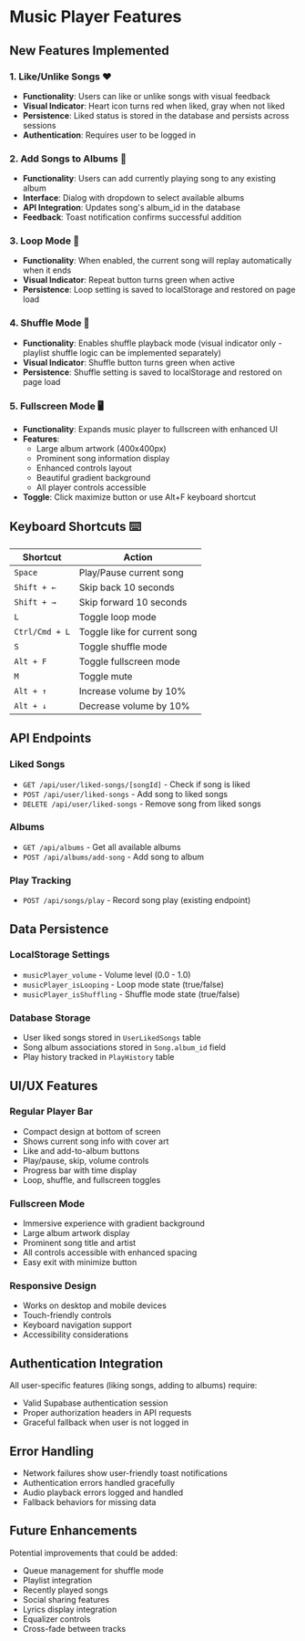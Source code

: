 # Music Player Features

## New Features Implemented

### 1. Like/Unlike Songs ❤️
- **Functionality**: Users can like or unlike songs with visual feedback
- **Visual Indicator**: Heart icon turns red when liked, gray when not liked
- **Persistence**: Liked status is stored in the database and persists across sessions
- **Authentication**: Requires user to be logged in

### 2. Add Songs to Albums 📁
- **Functionality**: Users can add currently playing song to any existing album
- **Interface**: Dialog with dropdown to select available albums
- **API Integration**: Updates song's album_id in the database
- **Feedback**: Toast notification confirms successful addition

### 3. Loop Mode 🔄
- **Functionality**: When enabled, the current song will replay automatically when it ends
- **Visual Indicator**: Repeat button turns green when active
- **Persistence**: Loop setting is saved to localStorage and restored on page load

### 4. Shuffle Mode 🔀
- **Functionality**: Enables shuffle playback mode (visual indicator only - playlist shuffle logic can be implemented separately)
- **Visual Indicator**: Shuffle button turns green when active
- **Persistence**: Shuffle setting is saved to localStorage and restored on page load

### 5. Fullscreen Mode 🖥️
- **Functionality**: Expands music player to fullscreen with enhanced UI
- **Features**: 
  - Large album artwork (400x400px)
  - Prominent song information display
  - Enhanced controls layout
  - Beautiful gradient background
  - All player controls accessible
- **Toggle**: Click maximize button or use Alt+F keyboard shortcut

## Keyboard Shortcuts ⌨️

| Shortcut | Action |
|----------|--------|
| `Space` | Play/Pause current song |
| `Shift + ←` | Skip back 10 seconds |
| `Shift + →` | Skip forward 10 seconds |
| `L` | Toggle loop mode |
| `Ctrl/Cmd + L` | Toggle like for current song |
| `S` | Toggle shuffle mode |
| `Alt + F` | Toggle fullscreen mode |
| `M` | Toggle mute |
| `Alt + ↑` | Increase volume by 10% |
| `Alt + ↓` | Decrease volume by 10% |

## API Endpoints

### Liked Songs
- `GET /api/user/liked-songs/[songId]` - Check if song is liked
- `POST /api/user/liked-songs` - Add song to liked songs
- `DELETE /api/user/liked-songs` - Remove song from liked songs

### Albums
- `GET /api/albums` - Get all available albums
- `POST /api/albums/add-song` - Add song to album

### Play Tracking
- `POST /api/songs/play` - Record song play (existing endpoint)

## Data Persistence

### LocalStorage Settings
- `musicPlayer_volume` - Volume level (0.0 - 1.0)
- `musicPlayer_isLooping` - Loop mode state (true/false)
- `musicPlayer_isShuffling` - Shuffle mode state (true/false)

### Database Storage
- User liked songs stored in `UserLikedSongs` table
- Song album associations stored in `Song.album_id` field
- Play history tracked in `PlayHistory` table

## UI/UX Features

### Regular Player Bar
- Compact design at bottom of screen
- Shows current song info with cover art
- Like and add-to-album buttons
- Play/pause, skip, volume controls
- Progress bar with time display
- Loop, shuffle, and fullscreen toggles

### Fullscreen Mode
- Immersive experience with gradient background
- Large album artwork display
- Prominent song title and artist
- All controls accessible with enhanced spacing
- Easy exit with minimize button

### Responsive Design
- Works on desktop and mobile devices
- Touch-friendly controls
- Keyboard navigation support
- Accessibility considerations

## Authentication Integration

All user-specific features (liking songs, adding to albums) require:
- Valid Supabase authentication session
- Proper authorization headers in API requests
- Graceful fallback when user is not logged in

## Error Handling

- Network failures show user-friendly toast notifications
- Authentication errors handled gracefully
- Audio playback errors logged and handled
- Fallback behaviors for missing data

## Future Enhancements

Potential improvements that could be added:
- Queue management for shuffle mode
- Playlist integration
- Recently played songs
- Social sharing features
- Lyrics display integration
- Equalizer controls
- Cross-fade between tracks
